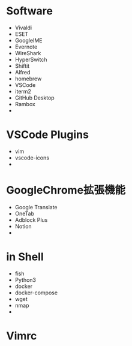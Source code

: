 # Software
  * Vivaldi
  * ESET
  * GoogleIME
  * Evernote
  * WireShark
  * HyperSwitch
  * Shiftit
  * Alfred
  * homebrew
  * VSCode
  * iterm2
  * GitHub Desktop
  * Rambox
  *

# VSCode Plugins
  * vim
  * vscode-icons
  *

# GoogleChrome拡張機能
  * Google Translate
  * OneTab
  * Adblock Plus
  * Notion
  *

# in Shell
  * fish
  * Python3
  * docker
  * docker-compose
  * wget
  * nmap
  * 

# Vimrc
